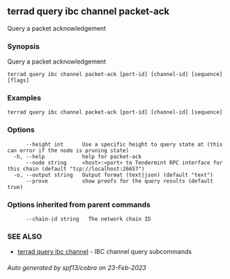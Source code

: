 ## terrad query ibc channel packet-ack

Query a packet acknowledgement

### Synopsis

Query a packet acknowledgement

```
terrad query ibc channel packet-ack [port-id] [channel-id] [sequence] [flags]
```

### Examples

```
terrad query ibc channel packet-ack [port-id] [channel-id] [sequence]
```

### Options

```
      --height int      Use a specific height to query state at (this can error if the node is pruning state)
  -h, --help            help for packet-ack
      --node string     <host>:<port> to Tendermint RPC interface for this chain (default "tcp://localhost:26657")
  -o, --output string   Output format (text|json) (default "text")
      --prove           show proofs for the query results (default true)
```

### Options inherited from parent commands

```
      --chain-id string   The network chain ID
```

### SEE ALSO

* [terrad query ibc channel](terrad_query_ibc_channel.md)	 - IBC channel query subcommands

###### Auto generated by spf13/cobra on 23-Feb-2023
